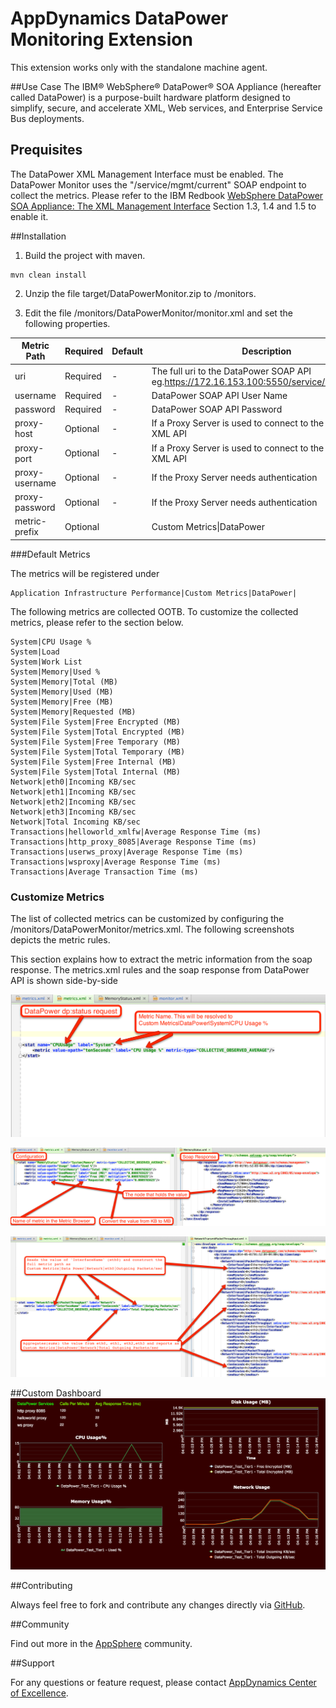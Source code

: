 # AppDynamics DataPower Monitoring Extension

This extension works only with the standalone machine agent.

##Use Case
The IBM® WebSphere® DataPower® SOA Appliance (hereafter called DataPower) is a purpose-built hardware platform designed to simplify, secure, and accelerate XML, Web services, and Enterprise Service Bus deployments.

## Prequisites
The DataPower XML Management Interface must be enabled. The DataPower Monitor uses the "/service/mgmt/current" SOAP endpoint to collect the metrics.
Please refer to the IBM Redbook [WebSphere DataPower SOA Appliance: The XML Management Interface](http://www.redbooks.ibm.com/redpapers/pdfs/redp4446.pdf) Section 1.3, 1.4 and 1.5 to enable it. 

##Installation
1. Build the project with maven.
```
mvn clean install
```
2. Unzip the file target/DataPowerMonitor.zip to <MachineAgentDir>/monitors.

3. Edit the file <MachineAgentDir>/monitors/DataPowerMonitor/monitor.xml and set the following properties.

| Metric Path  | Required  | Default  | Description|
| ---------------------------- | ------------- | ------------- | ------------- |
| uri | Required | - | The full uri to the DataPower SOAP API eg.https://172.16.153.100:5550/service/mgmt/current |
| username | Required | - | DataPower SOAP API User Name  |
| password | Required | - | DataPower SOAP API Password |
| proxy-host | Optional | - | If a Proxy Server is used to connect to the DataPower XML API |
| proxy-port | Optional | - | If a Proxy Server is used to connect to the DataPower XML API |
| proxy-username | Optional | - | If the Proxy Server needs authentication |
| proxy-password | Optional | - | If the Proxy Server needs authentication |
| metric-prefix | Optional | |  Custom Metrics&#124;DataPower |


###Default Metrics

The metrics will be registered under 
```
Application Infrastructure Performance|Custom Metrics|DataPower|
```
The following metrics are collected OOTB. To customize the collected metrics, please refer to the section below.
```
System|CPU Usage %
System|Load 
System|Work List
System|Memory|Used %
System|Memory|Total (MB)
System|Memory|Used (MB)
System|Memory|Free (MB)
System|Memory|Requested (MB)
System|File System|Free Encrypted (MB)
System|File System|Total Encrypted (MB)
System|File System|Free Temporary (MB)
System|File System|Total Temporary (MB)
System|File System|Free Internal (MB)
System|File System|Total Internal (MB)
Network|eth0|Incoming KB/sec
Network|eth1|Incoming KB/sec
Network|eth2|Incoming KB/sec
Network|eth3|Incoming KB/sec
Network|Total Incoming KB/sec
Transactions|helloworld_xmlfw|Average Response Time (ms)
Transactions|http_proxy_8085|Average Response Time (ms)
Transactions|userws_proxy|Average Response Time (ms)
Transactions|wsproxy|Average Response Time (ms)
Transactions|Average Transaction Time (ms)
```

### Customize Metrics

The list of collected metrics can be customized by configuring the <MachineAgent>/monitors/DataPowerMonitor/metrics.xml. The following screenshots depicts the metric rules.

This section explains how to extract the metric information from the soap response. The metrics.xml rules and the soap response from DataPower API is shown side-by-side

![](https://raw.githubusercontent.com/Appdynamics/datapower-monitoring-extension/master/wiki/images/datapower_conf_00.png?token=5995632__eyJzY29wZSI6IlJhd0Jsb2I6QXBwZHluYW1pY3MvZGF0YXBvd2VyLW1vbml0b3JpbmctZXh0ZW5zaW9uL21hc3Rlci93aWtpL2ltYWdlcy9kYXRhcG93ZXJfY29uZl8wMC5wbmciLCJleHBpcmVzIjoxNDAwNjk0NjMxfQ%3D%3D--04675c0498c1236238f40d4836f20568aea807ec)

![](https://raw.githubusercontent.com/Appdynamics/datapower-monitoring-extension/master/wiki/images/datapower_conf_01.png?token=5995632__eyJzY29wZSI6IlJhd0Jsb2I6QXBwZHluYW1pY3MvZGF0YXBvd2VyLW1vbml0b3JpbmctZXh0ZW5zaW9uL21hc3Rlci93aWtpL2ltYWdlcy9kYXRhcG93ZXJfY29uZl8wMS5wbmciLCJleHBpcmVzIjoxNDAwNjk0NzAwfQ%3D%3D--56b3b98b25474f43132639e1c3c3ef115e9e8b9e)

![](https://raw.githubusercontent.com/Appdynamics/datapower-monitoring-extension/master/wiki/images/datapower_conf_02.png?token=5995632__eyJzY29wZSI6IlJhd0Jsb2I6QXBwZHluYW1pY3MvZGF0YXBvd2VyLW1vbml0b3JpbmctZXh0ZW5zaW9uL21hc3Rlci93aWtpL2ltYWdlcy9kYXRhcG93ZXJfY29uZl8wMi5wbmciLCJleHBpcmVzIjoxNDAwNjk0NzI5fQ%3D%3D--b4474195f029021a9eb4cfd32ec5545b699d75a3)

##Custom Dashboard
![](https://raw.githubusercontent.com/Appdynamics/datapower-monitoring-extension/master/wiki/images/custom_dashboard.png?token=5995632__eyJzY29wZSI6IlJhd0Jsb2I6QXBwZHluYW1pY3MvZGF0YXBvd2VyLW1vbml0b3JpbmctZXh0ZW5zaW9uL21hc3Rlci93aWtpL2ltYWdlcy9jdXN0b21fZGFzaGJvYXJkLnBuZyIsImV4cGlyZXMiOjE0MDA2OTQ4NTR9--d7af0d55b8d526ffe2f58f6d9a09241b637d5fc1)

##Contributing

Always feel free to fork and contribute any changes directly via [GitHub](https://github.com/Appdynamics/datapower-monitoring-extension).

##Community

Find out more in the [AppSphere](http://appsphere.appdynamics.com/t5/Extensions/Apache-Monitoring-Extension/idi-p/753) community.

##Support

For any questions or feature request, please contact [AppDynamics Center of Excellence](mailto:help@appdynamics.com).
